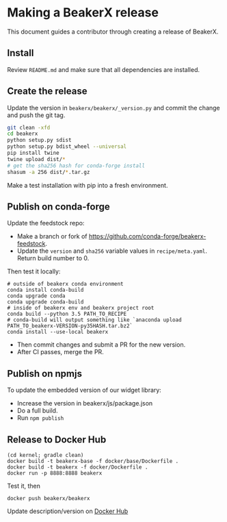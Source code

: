 Making a BeakerX release
===========================

This document guides a contributor through creating a release of BeakerX.

Install
-------

Review ``README.md`` and make sure that all dependencies are installed.


Create the release
------------------

Update the version in `beakerx/beakerx/_version.py` and commit the change and push the git tag.

```bash
git clean -xfd
cd beakerx
python setup.py sdist
python setup.py bdist_wheel --universal
pip install twine
twine upload dist/*
# get the sha256 hash for conda-forge install
shasum -a 256 dist/*.tar.gz
```

Make a test installation with pip into a fresh environment.

Publish on conda-forge
----------------------

Update the feedstock repo:

- Make a branch or fork of https://github.com/conda-forge/beakerx-feedstock.
- Update the `version` and `sha256` variable values in `recipe/meta.yaml`.
  Return  build number to 0.

Then test it locally:

```
# outside of beakerx conda environment
conda install conda-build
conda upgrade conda
conda upgrade conda-build
# inside of beakerx env and beakerx project root
conda build --python 3.5 PATH_TO_RECIPE
# conda-build will output something like `anaconda upload PATH_TO_beakerx-VERSION-py35HASH.tar.bz2`
conda install --use-local beakerx
```

- Then commit changes and submit a PR for the new version.
- After CI passes, merge the PR.


Publish on npmjs
----------------

To update the embedded version of our widget library:

- Increase the version in beakerx/js/package.json
- Do a full build.
- Run `npm publish`

Release to Docker Hub
---------------------

```
(cd kernel; gradle clean)
docker build -t beakerx-base -f docker/base/Dockerfile .
docker build -t beakerx -f docker/Dockerfile .
docker run -p 8888:8888 beakerx
```

Test it, then

```
docker push beakerx/beakerx
```

Update description/version on [Docker
Hub](https://hub.docker.com/r/beakerx/beakerx/)
